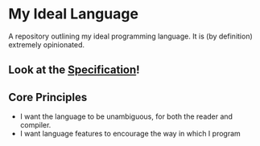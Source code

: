 # My Ideal Language

A repository outlining my ideal programming language. It is (by definition) extremely opinionated. 

## Look at the [Specification](spec/)!

## Core Principles

- I want the language to be unambiguous, for both the reader and compiler.
- I want language features to encourage the way in which I program
